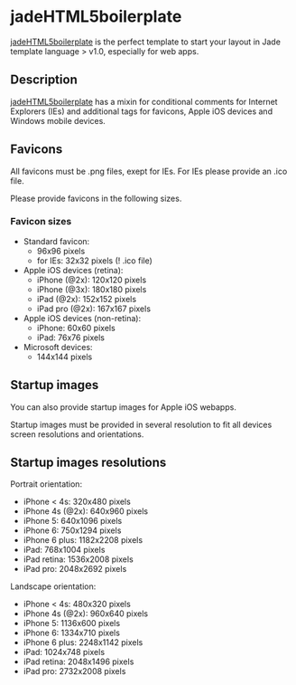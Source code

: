# jadeHTML5boilerplate
[jadeHTML5boilerplate](https://github.com/deespe/jadeHTML5boilerplate) is the perfect template to start your layout in Jade template language > v1.0, especially for web apps.

## Description
[jadeHTML5boilerplate](https://github.com/deespe/jadeHTML5boilerplate) has a mixin for conditional comments for Internet Explorers (IEs) and additional tags for favicons, Apple iOS devices and Windows mobile devices.

## Favicons
All favicons must be .png files, exept for IEs. For IEs please provide an .ico file.

Please provide favicons in the following sizes.

### Favicon sizes
- Standard favicon:
  - 96x96 pixels
  - for IEs: 32x32 pixels (! .ico file)
- Apple iOS devices (retina):
  - iPhone (@2x): 120x120 pixels
  - iPhone (@3x): 180x180 pixels
  - iPad (@2x): 152x152 pixels
  - iPad pro (@2x): 167x167 pixels
- Apple iOS devices (non-retina):
  - iPhone: 60x60 pixels
  - iPad: 76x76 pixels
- Microsoft devices:
  - 144x144 pixels

## Startup images
You can also provide startup images for Apple iOS webapps.

Startup images must be provided in several resolution to fit all devices screen resolutions and orientations.

## Startup images resolutions
Portrait orientation:
- iPhone < 4s: 320x480 pixels
- iPhone 4s (@2x): 640x960 pixels
- iPhone 5: 640x1096 pixels
- iPhone 6: 750x1294 pixels
- iPhone 6 plus: 1182x2208 pixels
- iPad: 768x1004 pixels
- iPad retina: 1536x2008 pixels
- iPad pro: 2048x2692 pixels

Landscape orientation:
- iPhone < 4s: 480x320 pixels
- iPhone 4s (@2x): 960x640 pixels
- iPhone 5: 1136x600 pixels
- iPhone 6: 1334x710 pixels
- iPhone 6 plus: 2248x1142 pixels
- iPad: 1024x748 pixels
- iPad retina: 2048x1496 pixels
- iPad pro: 2732x2008 pixels